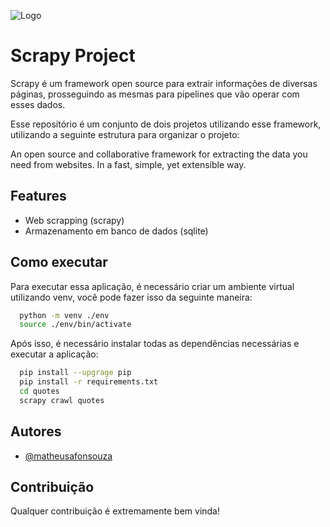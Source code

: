 
![Logo](https://miro.medium.com/max/1200/0*cw-3C4ArykPRrv8T.png)


# Scrapy Project

Scrapy é um framework open source para extrair informações de diversas páginas, prosseguindo as mesmas para pipelines que vão operar com esses dados.

Esse repositório é um conjunto de dois projetos utilizando esse framework, utilizando a seguinte estrutura para organizar o projeto:



An open source and collaborative framework for extracting the data you need from websites.
In a fast, simple, yet extensible way.
## Features

- Web scrapping (scrapy)
- Armazenamento em banco de dados (sqlite)


## Como executar

Para executar essa aplicação, é necessário criar um ambiente virtual utilizando venv, você pode fazer isso da seguinte maneira:

```bash
  python -m venv ./env
  source ./env/bin/activate
```
  
Após isso, é necessário instalar todas as dependências necessárias e executar a aplicação:
```bash
  pip install --upgrage pip
  pip install -r requirements.txt
  cd quotes
  scrapy crawl quotes
```
    
## Autores

- [@matheusafonsouza](https://www.github.com/matheusafonsouza)


## Contribuição

Qualquer contribuição é extremamente bem vinda!
